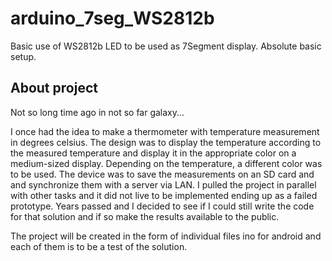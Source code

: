 # arduino_7seg_WS2812b
Basic use of WS2812b LED to be used as 7Segment display. Absolute basic setup.

## About project
Not so long time ago in not so far galaxy... 

I once had the idea to make a thermometer with temperature measurement in degrees celsius. The design was to display the temperature according to the measured temperature and display it in the appropriate color on a medium-sized display. Depending on the temperature, a different color was to be used. The device was to save the measurements on an SD card and and synchronize them with a server via LAN. I pulled the project in parallel with other tasks and it did not live to be implemented ending up as a failed prototype. Years passed and I decided to see if I could still write the code for that solution and if so make the results available to the public.

The project will be created in the form of individual files ino for android and each of them is to be a test of the solution.

